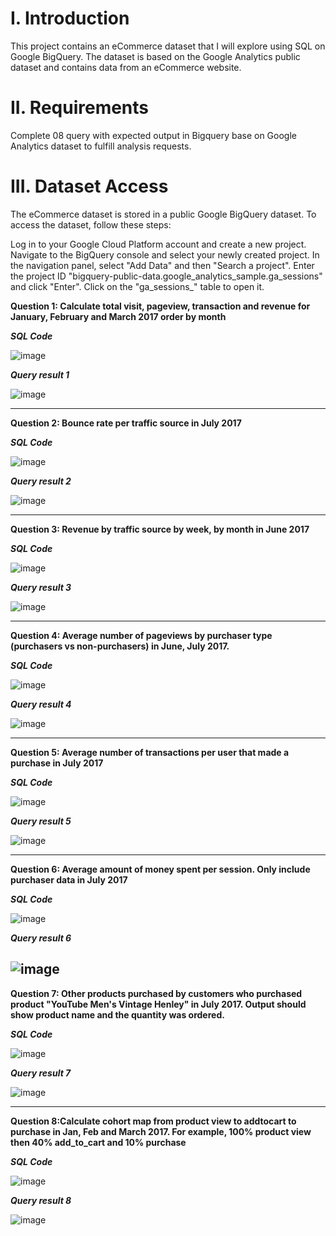 # I. Introduction
This project contains an eCommerce dataset that I will explore using SQL on Google BigQuery. The dataset is based on the Google Analytics public dataset and contains data from an eCommerce website.

# II. Requirements
Complete 08 query with expected output in Bigquery base on Google Analytics dataset to fulfill analysis requests.

# III. Dataset Access
The eCommerce dataset is stored in a public Google BigQuery dataset. To access the dataset, follow these steps:

Log in to your Google Cloud Platform account and create a new project.
Navigate to the BigQuery console and select your newly created project.
In the navigation panel, select "Add Data" and then "Search a project".
Enter the project ID "bigquery-public-data.google_analytics_sample.ga_sessions" and click "Enter".
Click on the "ga_sessions_" table to open it.

**Question 1: Calculate total visit, pageview, transaction and revenue for January, February and March 2017 order by month**

_**SQL Code**_

![image](https://github.com/uyennguyen307/SQL_Ecommerce-Project/assets/162019618/d1916659-7e4e-41f6-bd43-fb0b188cf765)

_**Query result 1**_

![image](https://github.com/uyennguyen307/SQL_Ecommerce-Project/assets/162019618/c0c1d57e-b9a6-41f8-84a6-67db06cfbde0)

---
**Question 2: Bounce rate per traffic source in July 2017**

_**SQL Code**_

![image](https://github.com/uyennguyen307/SQL_Ecommerce-Project/assets/162019618/4f188ac7-b92e-4f46-b8a8-4e045c31b076)

_**Query result 2**_

![image](https://github.com/uyennguyen307/SQL_Ecommerce-Project/assets/162019618/48e29473-6ebb-4a54-8d70-b7af0a1b6cec)

---
**Question 3: Revenue by traffic source by week, by month in June 2017**

_**SQL Code**_

![image](https://github.com/uyennguyen307/Ecommerce-Project/assets/162019618/70bb9090-4e0d-4575-b0c2-f3142a15418f)

_**Query result 3**_

![image](https://github.com/uyennguyen307/SQL_Ecommerce-Project/assets/162019618/1b85e451-4030-4602-9b44-422e3a65d667)

---
**Question 4: Average number of pageviews by purchaser type (purchasers vs non-purchasers) in June, July 2017.**

_**SQL Code**_

![image](https://github.com/uyennguyen307/SQL_Ecommerce-Project/assets/162019618/1783d746-8c46-402a-8c28-297cef463aa5)

_**Query result 4**_

![image](https://github.com/uyennguyen307/SQL_Ecommerce-Project/assets/162019618/bfcb7876-be30-49c5-8cc3-e5fbe7dc7069)


---
**Question 5: Average number of transactions per user that made a purchase in July 2017**

_**SQL Code**_

![image](https://github.com/uyennguyen307/SQL_Ecommerce-Project/assets/162019618/aa017c47-2687-4de5-bfa8-4796234c31f0)

_**Query result 5**_

![image](https://github.com/uyennguyen307/SQL_Ecommerce-Project/assets/162019618/93d25d06-528e-43a7-b4d4-434b283d0ae7)


---
**Question 6: Average amount of money spent per session. Only include purchaser data in July 2017**

_**SQL Code**_

![image](https://github.com/uyennguyen307/SQL_Ecommerce-Project/assets/162019618/297b5e83-d7fc-4635-a7fa-6c5966c18f6b)

_**Query result 6**_

![image](https://github.com/uyennguyen307/SQL_Ecommerce-Project/assets/162019618/9314f6d4-e63c-478f-aefc-1ba62dc01e1f)
---
**Question 7: Other products purchased by customers who purchased product "YouTube Men's Vintage Henley" in July 2017. Output should show product name and the quantity was ordered.**

_**SQL Code**_

![image](https://github.com/uyennguyen307/SQL_Ecommerce-Project/assets/162019618/b62c9733-3378-4a21-9068-ea7f5c8d5c86)

_**Query result 7**_

![image](https://github.com/uyennguyen307/SQL_Ecommerce-Project/assets/162019618/2f0f1cd4-299c-4821-b451-5dcc8894730d)


---
**Question 8:Calculate cohort map from product view to addtocart to purchase in Jan, Feb and March 2017. For example, 100% product view then 40% add_to_cart and 10% purchase**

_**SQL Code**_

![image](https://github.com/uyennguyen307/SQL_Ecommerce-Project/assets/162019618/cd9d5473-d440-44ec-b76e-b0593e4e3639)

_**Query result 8**_

![image](https://github.com/uyennguyen307/SQL_Ecommerce-Project/assets/162019618/27610560-c30a-4557-a23e-a1c66cba53f9)

